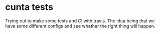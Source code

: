 # cunta tests

Trying out to make some tests and CI with travis.
The idea being that we have some different configs and 
see whether the right thing will happen.
